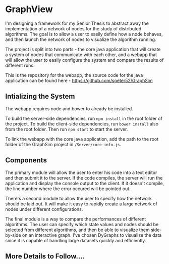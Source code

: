# GraphView

I'm designing a framework for my Senior Thesis to abstract away the implementation of a network of nodes for the study of distributed algorithms. The goal is to allow a user to easily define how a node behaves, and then launch the network of nodes to visualize the algorithm running.

The project is split into two parts -  the core java application that will create a system of nodes that communicate with each other, and a webapp that will allow the user to easily configure the system and compare the results of different runs.

This is the repository for the webapp, the source code for the java application can be found here - https://github.com/speter52/GraphSim

## Intializing the System

The webapp requires node and bower to already be installed.

To build the server-side dependencies, run `npm install` in the root folder of the project. To build the client-side dependencies, run `bower install` also from the root folder. Then run `npm start` to start the server.

To link the webapp with the core java application, add the path to the root folder of the GraphSim project in `/Server/core-info.js`.

## Components

The primary module will allow the user to enter his code into a text editor and then submit it to the server. If the code compiles, the server will run the application and display the console output to the client. If it doesn't compile, the line number where the error occured will be pointed out.

There's a second module to allow the user to specify how the network should be laid out. It will make it easy to rapidly create a large network of nodes under different configurations.

The final module is a way to compare the performances of different algorithms. The user can specify which state values and nodes should be selected from different algorithms, and then be able to visualize them side-by-side on an interactive graph. I've chosen DyGraphs to visualize the data since it is capable of handling large datasets quickly and efficiently.

## More Details to Follow....
